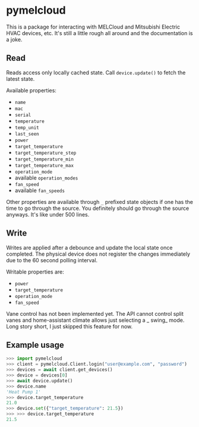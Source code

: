 # pymelcloud

This is a package for interacting with MELCloud and Mitsubishi Electric
HVAC devices, etc. It's still a little rough all around and the
documentation is a joke.

## Read

Reads access only locally cached state. Call `device.update()` to
fetch the latest state.

Available properties:

* `name`
* `mac`
* `serial`
* `temperature`
* `temp_unit`
* `last_seen`
* `power`
* `target_temperature`
* `target_temperature_step`
* `target_temperature_min`
* `target_temperature_max`
* `operation_mode`
* available `operation_modes`
* `fan_speed`
* available `fan_speeds`

Other properties are available through `_` prefixed state objects if
one has the time to go through the source. You definitely should go
through the source anyways. It's like under 500 lines.

## Write

Writes are applied after a debounce and update the local state once
completed. The physical device does not register the changes 
immediately due to the 60 second polling interval.

Writable properties are:

* `power`
* `target_temperature`
* `operation_mode`
* `fan_speed`

Vane control has not been implemented yet. The API cannot control
split vanes and home-assistant climate allows just selecting a _ swing_
mode. Long story short, I just skipped this feature for now.

## Example usage

```python
>>> import pymelcloud
>>> client = pymelcloud.Client.login("user@example.com", "password")
>>> devices = await client.get_devices()
>>> device = devices[0]
>>> await device.update()
>>> device.name
'Heat Pump 1'
>>> device.target_temperature
21.0
>>> device.set({"target_temperature": 21.5})
>>> >>> device.target_temperature
21.5
```
